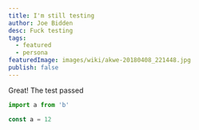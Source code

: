 ```yaml
---
title: I'm still testing
author: Joe Bidden
desc: Fuck testing
tags:
  - featured
  - persona
featuredImage: images/wiki/akwe-20180408_221448.jpg
publish: false
---
```

Great! The test passed

```js
import a from 'b'

const a = 12
```